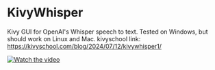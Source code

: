 # KivyWhisper
Kivy GUI for OpenAI's Whisper speech to text. Tested on Windows, but should work on Linux and Mac. 
kivyschool link: https://kivyschool.com/blog/2024/07/12/kivywhisper1/

[![Watch the video](https://img.youtube.com/vi/2j4oQeDFVrs/maxresdefault.jpg)](https://www.youtube.com/embed/2j4oQeDFVrs)

